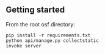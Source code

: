 
## Getting started

From the root osf directory:

```
pip install -r requirements.txt
python api/manage.py collectstatic
invoke server
```
